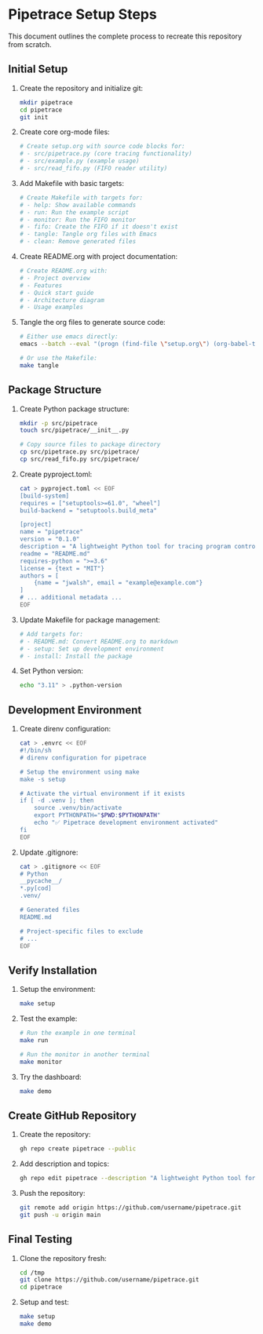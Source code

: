 # Pipetrace Setup Steps

This document outlines the complete process to recreate this repository from scratch.

## Initial Setup

1. Create the repository and initialize git:
   ```bash
   mkdir pipetrace
   cd pipetrace
   git init
   ```

2. Create core org-mode files:
   ```bash
   # Create setup.org with source code blocks for:
   # - src/pipetrace.py (core tracing functionality)
   # - src/example.py (example usage)
   # - src/read_fifo.py (FIFO reader utility)
   ```

3. Add Makefile with basic targets:
   ```bash
   # Create Makefile with targets for:
   # - help: Show available commands
   # - run: Run the example script
   # - monitor: Run the FIFO monitor
   # - fifo: Create the FIFO if it doesn't exist
   # - tangle: Tangle org files with Emacs
   # - clean: Remove generated files
   ```

4. Create README.org with project documentation:
   ```bash
   # Create README.org with:
   # - Project overview
   # - Features
   # - Quick start guide
   # - Architecture diagram
   # - Usage examples
   ```

5. Tangle the org files to generate source code:
   ```bash
   # Either use emacs directly:
   emacs --batch --eval "(progn (find-file \"setup.org\") (org-babel-tangle) (find-file \"setup-v2.org\") (org-babel-tangle))"
   
   # Or use the Makefile:
   make tangle
   ```

## Package Structure

1. Create Python package structure:
   ```bash
   mkdir -p src/pipetrace
   touch src/pipetrace/__init__.py
   
   # Copy source files to package directory
   cp src/pipetrace.py src/pipetrace/
   cp src/read_fifo.py src/pipetrace/
   ```

2. Create pyproject.toml:
   ```bash
   cat > pyproject.toml << EOF
   [build-system]
   requires = ["setuptools>=61.0", "wheel"]
   build-backend = "setuptools.build_meta"
   
   [project]
   name = "pipetrace"
   version = "0.1.0"
   description = "A lightweight Python tool for tracing program control flow using named pipes (FIFOs)"
   readme = "README.md"
   requires-python = ">=3.6"
   license = {text = "MIT"}
   authors = [
       {name = "jwalsh", email = "example@example.com"}
   ]
   # ... additional metadata ...
   EOF
   ```

3. Update Makefile for package management:
   ```bash
   # Add targets for:
   # - README.md: Convert README.org to markdown
   # - setup: Set up development environment
   # - install: Install the package
   ```

4. Set Python version:
   ```bash
   echo "3.11" > .python-version
   ```

## Development Environment

1. Create direnv configuration:
   ```bash
   cat > .envrc << EOF
   #!/bin/sh
   # direnv configuration for pipetrace
   
   # Setup the environment using make
   make -s setup
   
   # Activate the virtual environment if it exists
   if [ -d .venv ]; then
       source .venv/bin/activate
       export PYTHONPATH="$PWD:$PYTHONPATH"
       echo "✅ Pipetrace development environment activated"
   fi
   EOF
   ```

2. Update .gitignore:
   ```bash
   cat > .gitignore << EOF
   # Python
   __pycache__/
   *.py[cod]
   .venv/
   
   # Generated files
   README.md
   
   # Project-specific files to exclude
   # ...
   EOF
   ```

## Verify Installation

1. Setup the environment:
   ```bash
   make setup
   ```

2. Test the example:
   ```bash
   # Run the example in one terminal
   make run
   
   # Run the monitor in another terminal
   make monitor
   ```

3. Try the dashboard:
   ```bash
   make demo
   ```

## Create GitHub Repository

1. Create the repository:
   ```bash
   gh repo create pipetrace --public
   ```

2. Add description and topics:
   ```bash
   gh repo edit pipetrace --description "A lightweight Python tool for tracing program control flow using named pipes (FIFOs)" --add-topic python,debugging,tracing,control-flow,fifo,named-pipes,monitoring
   ```

3. Push the repository:
   ```bash
   git remote add origin https://github.com/username/pipetrace.git
   git push -u origin main
   ```

## Final Testing

1. Clone the repository fresh:
   ```bash
   cd /tmp
   git clone https://github.com/username/pipetrace.git
   cd pipetrace
   ```

2. Setup and test:
   ```bash
   make setup
   make demo
   ```